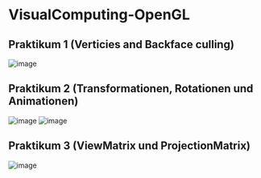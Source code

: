 # VisualComputing-OpenGL
## Praktikum 1 (Verticies and Backface culling)
![image](https://github.com/PPrzemko/VisualComputing-OpenGL/assets/38755500/3f5f28f7-b4d8-4465-a013-f8b335a8bf2b)
  
## Praktikum 2 (Transformationen, Rotationen und Animationen)
![image](https://github.com/PPrzemko/VisualComputing-OpenGL/assets/38755500/81d61bb6-9e94-45a1-8ed9-3fa14ad8480e)
![image](https://github.com/PPrzemko/VisualComputing-OpenGL/assets/38755500/d06cfda4-61d1-4a60-a845-6ee463c2dfe7)


## Praktikum 3 (ViewMatrix und ProjectionMatrix)
![image](https://github.com/PPrzemko/VisualComputing-OpenGL/assets/38755500/4f5ee573-e2a7-4d71-96a6-ce611d3d4777)
